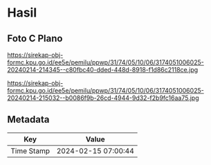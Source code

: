 # Hasil

## Foto C Plano

https://sirekap-obj-formc.kpu.go.id/ee5e/pemilu/ppwp/31/74/05/10/06/3174051006025-20240214-214345--c80fbc40-dded-448d-8918-f1d86c2118ce.jpg

https://sirekap-obj-formc.kpu.go.id/ee5e/pemilu/ppwp/31/74/05/10/06/3174051006025-20240214-215032--b0086f9b-26cd-4944-9d32-f2b9fc16aa75.jpg


## Metadata

| Key        | Value               |
| ---------- | ------------------- |
| Time Stamp | 2024-02-15 07:00:44 |



